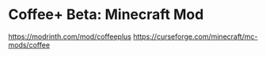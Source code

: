 # Coffee+ Beta: Minecraft Mod
https://modrinth.com/mod/coffeeplus
https://curseforge.com/minecraft/mc-mods/coffee
